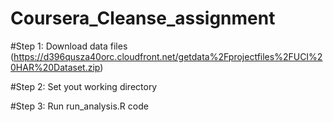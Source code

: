 # Coursera_Cleanse_assignment

#Step 1: Download data files (https://d396qusza40orc.cloudfront.net/getdata%2Fprojectfiles%2FUCI%20HAR%20Dataset.zip)

#Step 2: Set yout working directory

#Step 3: Run run_analysis.R code

